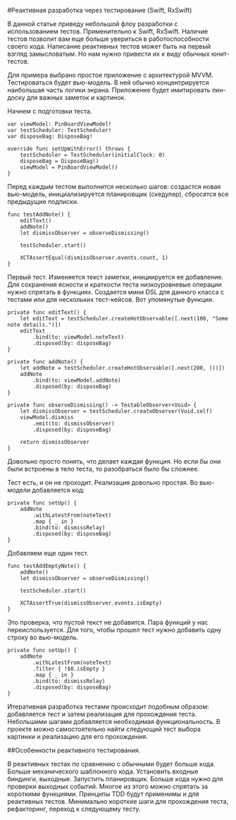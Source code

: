 #Реактивная разработка через тестирование (Swift, RxSwift)

В данной статье приведу небольшой флоу разработки с использованием тестов. Применительно к Swift, RxSwift. Наличие тестов позволит вам еще больше увериться в работоспособности своего кода. Написание реактивных тестов может быть на первый взгляд замысловатым. Но нам нужно привести их к виду обычных юнит-тестов.

Для примера выбрано простое приложение с архитектурой MVVM. Тестироваться будет вью-модель. В ней обычно концентрируется наибольшая часть логики экрана. Приложение будет имитировать пин-доску для важных заметок и картинок.

Начнем с подготовки теста.

```
var viewModel: PinBoardViewModel!
var testScheduler: TestScheduler!
var disposeBag: DisposeBag!
    
override func setUpWithError() throws {
    testScheduler = TestScheduler(initialClock: 0)
    disposeBag = DisposeBag()
    viewModel = PinBoardViewModel()
}
```

Перед каждым тестом выполнится несколько шагов: создастся новая вью-модель, инициализируется планировщик (скедулер), сбросятся все предыдущие подписки.

```
func testAddNote() {
    editText()
    addNote()
    let dismissObserver = observeDismissing()

    testScheduler.start()
        
    XCTAssertEqual(dismissObserver.events.count, 1)
}
```

Первый тест. Изменяется текст заметки, инициируется ее добавление. Для сохранения ясности и краткости теста низкоуровневые операции нужно спрятать в функциях. Создается мини DSL для данного класса с тестами или для нескольких тест-кейсов. Вот упомянутые функции.

```
private func editText() {
    let editText = testScheduler.createHotObservable([.next(100, "Some note details.")])
    editText
        .bind(to: viewModel.noteText)
        .disposed(by: disposeBag)
}
    
private func addNote() {
    let addNote = testScheduler.createHotObservable([.next(200, ())])
    addNote
        .bind(to: viewModel.addNote)
        .disposed(by: disposeBag)
}
    
private func observeDismissing() -> TestableObserver<Void> {
    let dismissObserver = testScheduler.createObserver(Void.self)
    viewModel.dismiss
        .emit(to: dismissObserver)
        .disposed(by: disposeBag)
        
    return dismissObserver
}
```

Довольно просто понять, что делает каждая функция. Но если бы они были встроены в тело теста, то разобраться было бы сложнее.

Тест есть, и он не проходит. Реализация довольно простая. Во вью-модели добавляется код:

```
private func setUp() {
    addNote
        .withLatestFrom(noteText)
        .map { _ in }
        .bind(to: dismissRelay)
        .disposed(by: disposeBag)
}
```

Добавляем еще один тест.

```
func testAddEmptyNote() {
    addNote()
    let dismissObserver = observeDismissing()

    testScheduler.start()
        
    XCTAssertTrue(dismissObserver.events.isEmpty)
}
```

Это проверка, что пустой текст не добавится. Пара функций у нас переиспользуется. Для того, чтобы прошел тест нужно добавить одну строку во вью-модель.

```
private func setUp() {
    addNote
        .withLatestFrom(noteText)
        .filter { !$0.isEmpty }
        .map { _ in }
        .bind(to: dismissRelay)
        .disposed(by: disposeBag)
}
```

Итеративная разработка тестами происходит подобным образом: добавляется тест и затем реализация для прохождения теста. Небольшими шагами добавляется необходимая функциональность. В проекте можно самостоятельно найти следующий тест выбора картинки и реализацию для его прохождения.

##Особенности реактивного тестирования.

В реактивных тестах по сравнению с обычными будет больше кода. Больше механического шаблонного кода. Установить входные биндинги, выходные. Запустить планировщик. Больше кода нужно для проверки выходных событий. Многое из этого можно спрятать за короткими функциями. Принципы TDD будут применимы и для реактивных тестов. Минимально короткие шаги для прохождения теста, рефакторинг, переход к следующему тесту.



